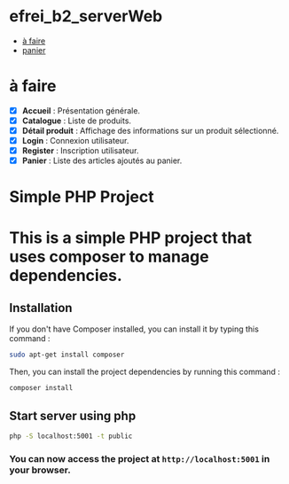 efrei_b2_serverWeb <!-- omit in toc -->
===

- [à faire](#à-faire)
- [panier](#panier)


# à faire
- [x] **Accueil** : Présentation générale.
- [x] **Catalogue** : Liste de produits.
- [x] **Détail produit** : Affichage des informations sur un produit sélectionné.
- [X] **Login** : Connexion utilisateur.
- [X] **Register** : Inscription utilisateur.
- [x] **Panier** : Liste des articles ajoutés au panier.

# Simple PHP Project

# This is a simple PHP project that uses composer to manage dependencies.

## Installation

If you don't have Composer installed, you can install it by typing this command :

```bash
sudo apt-get install composer
```

Then, you can install the project dependencies by running this command :

```bash
composer install
```

## Start server using php

```bash
php -S localhost:5001 -t public
```

### You can now access the project at `http://localhost:5001` in your browser.
